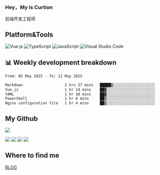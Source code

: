 ### Hey，My is Curtion
前端开发工程师
## Platform&Tools

![Vue.js](https://img.shields.io/badge/-Vue.js-4FC08D?style=flat-square&logo=Vue.js&logoColor=white)
![TypeScript](https://img.shields.io/badge/-TypeScript-007ACC?style=flat-square&logo=typescript&logoColor=white)
![JavaScript](https://img.shields.io/badge/-JavaScript-F7DF1E?style=flat-square&logo=javascript&logoColor=black)
![Visual Studio Code](https://img.shields.io/badge/-VSCode-007ACC?style=flat-square&logo=Visual-Studio-Code&logoColor=white)

## 📊 Weekly development breakdown

<!--START_SECTION:waka-->

```txt
From: 05 May 2025 - To: 12 May 2025

Markdown                   2 hrs 27 mins   █████▒░░░░░░░░░░░░░░░░░░░   20.90 %
Vue.js                     1 hr 14 mins    ██▓░░░░░░░░░░░░░░░░░░░░░░   10.49 %
YAML                       1 hr 10 mins    ██▓░░░░░░░░░░░░░░░░░░░░░░   10.02 %
PowerShell                 1 hr 6 mins     ██▒░░░░░░░░░░░░░░░░░░░░░░   09.43 %
Nginx configuration file   1 hr 4 mins     ██▒░░░░░░░░░░░░░░░░░░░░░░   09.19 %
```

<!--END_SECTION:waka-->

## My Github

![](http://github-profile-summary-cards.vercel.app/api/cards/profile-details?username=curtion&theme=nord_bright)

![](http://github-profile-summary-cards.vercel.app/api/cards/stats?username=curtion&theme=nord_bright)
![](http://github-profile-summary-cards.vercel.app/api/cards/productive-time?username=curtion&theme=nord_bright&utcOffset=8)
![](http://github-profile-summary-cards.vercel.app/api/cards/repos-per-language?username=curtion&theme=nord_bright)
![](http://github-profile-summary-cards.vercel.app/api/cards/most-commit-language?username=curtion&theme=nord_bright)

## Where to find me

[BLOG](https://blog.3gxk.net)
